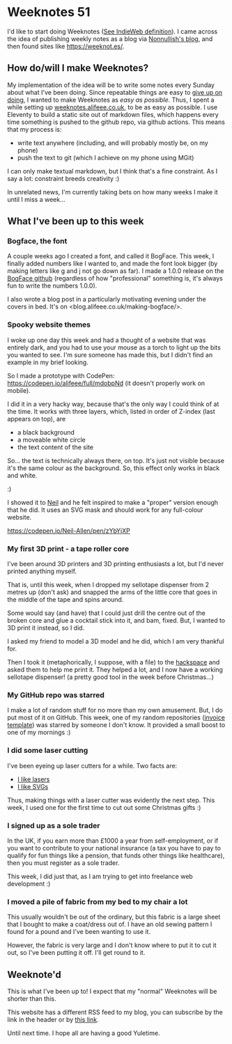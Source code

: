 # Weeknotes 51

I'd like to start doing Weeknotes ([See IndieWeb definition](https://indieweb.org/week_note)). I came across the idea of publishing weekly notes as a blog via [Nonnullish's blog](https://nonnullish.pages.dev/weeknotes/), and then found sites like <https://weeknot.es/>.

## How do/will I make Weeknotes? 

My implementation of the idea will be to write some notes every Sunday about what I've been doing. Since repeatable things are easy to [give up on doing](https://github.com/alifeee/advent-of-code-2023), I wanted to make Weeknotes as _easy as possible_. Thus, I spent a while setting up [weeknotes.alifeee.co.uk](https://weeknotes.alifeee.co.uk), to be as easy as possible. I use Eleventy to build a static site out of markdown files, which happens every time something is pushed to the github repo, via github actions. This means that my process is:

- write text anywhere (including, and will probably mostly be, on my phone)
- push the text to git (which I achieve on my phone using MGit)

I can only make textual markdown, but I think that's a fine constraint. As I say a lot: constraint breeds creativity :)

In unrelated news, I'm currently taking bets on how many weeks I make it until I miss a week...

## What I've been up to this week

### Bogface, the font

A couple weeks ago I created a font, and called it BogFace. This week, I finally added numbers like I wanted to, and made the font look bigger (by making letters like g and j not go down as far). I made a 1.0.0 release on the [BogFace github](https://github.com/alifeee/bogface) (regardless of how "professional" something is, it's always fun to write the numbers 1.0.0). 

I also wrote a blog post in a particularly motivating evening under the covers in bed. It's on <blog.alifeee.co.uk/making-bogface/>. 

### Spooky website themes

I woke up one day this week and had a thought of a website that was entirely dark, and you had to use your mouse as a torch to light up the bits you wanted to see. I'm sure someone has made this, but I didn't find an example in my brief looking.

So I made a prototype with CodePen: <https://codepen.io/alifeee/full/mdobpNd> (it doesn't properly work on mobile). 

I did it in a very hacky way, because that's the only way I could think of at the time. It works with three layers, which, listed in order of Z-index (last appears on top), are 

- a black background
- a moveable white circle
- the text content of the site

So... the text is technically always there, on top. It's just 
not visible because it's the same colour as the background. So, this effect only works in black and white.

:)

I showed it to [Neil](https://neilgaryallen.dev/) and he felt inspired to make a "proper" version enough that he did. It uses an SVG mask and should work for any full-colour website.

<https://codepen.io/Neil-Allen/pen/zYbYjXP>

### My first 3D print - a tape roller core

I've been around 3D printers and 3D printing enthusiasts a lot, but I'd never printed anything myself.

That is, until this week, when I dropped my sellotape dispenser from 2 metres up (don't ask) and snapped the arms of the little core that goes in the middle of the tape and spins around.

Some would say (and have) that I could just drill the centre out of the broken core and glue a cocktail stick into it, and bam, fixed. But, I wanted to 3D print it instead, so I did.

I asked my friend to model a 3D model and he did, which I am very thankful for.

Then I took it (metaphorically, I suppose, with a file) to the [hackspace](blog.alifeee.co.uk/hackspace-adventures/) and asked them to help me print it. They helped a lot, and I now have a working sellotape dispenser! (a pretty good tool in the week before Christmas...)

### My GitHub repo was starred

I make a lot of random stuff for no more than my own amusement. But, I do put most of it on GitHub. This week, one of my random repositories ([invoice template](https://github.com/alifeee/invoice_template/)) was starred by someone I don't know. It provided a small boost to one of my mornings :)

### I did some laser cutting

I've been eyeing up laser cutters for a while. Two facts are:

- [I like lasers](https://alifeee.co.uk/durham_physics/)
- [I like SVGs](https://github.com/alifeee/bogface)

Thus, making things with a laser cutter was evidently the next step. This week, I used one for the first time to cut out some Christmas gifts :)

### I signed up as a sole trader

In the UK, if you earn more than £1000 a year from self-employment, or if you want to contribute to your national insurance (a tax you have to pay to qualify for fun things like a pension, that funds other things like healthcare), then you must register as a sole trader.

This week, I did just that, as I am trying to get into freelance web development :)

### I moved a pile of fabric from my bed to my chair a lot

This usually wouldn't be out of the ordinary, but this fabric is a large sheet that I bought to make a coat/dress out of. I have an old sewing pattern I found for a pound and I've been wanting to use it.

However, the fabric is very large and I don't know where to put it to cut it out, so I've been putting it off. I'll get round to it.

## Weeknote'd

This is what I've been up to! I expect that my "normal" Weeknotes will be shorter than this.

This website has a different RSS feed to my blog, you can subscribe by the link in the header or by [this link](/feed.xml).

Until next time. I hope all are having a good Yuletime.